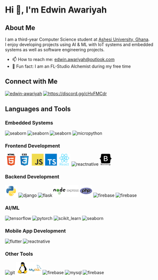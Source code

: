 # Hi 👋, I'm Edwin Awariyah

## About Me
I am a third-year Computer Science student at [Ashesi University, Ghana](https://www.ashesi.edu.gh/). 
<br>I enjoy developing projects using AI & ML with IoT systems and embedded systems as well as software engineering projects.

- 📫 How to reach me: [edwin.awariyah@outlook.com](mailto:edwin.awariyah@outlook.com)
- 🎹 Fun fact: I am an FL-Studio Alchemist during my free time

## Connect with Me
<p align="left">
  <a href="https://linkedin.com/in/edwin-awariyah" target="blank"><img align="center" src="https://raw.githubusercontent.com/rahuldkjain/github-profile-readme-generator/master/src/images/icons/Social/linked-in-alt.svg" alt="edwin-awariyah" height="30" width="40" /></a>
  <a href="https://discord.gg/cHvFMCdr" target="blank"><img align="center" src="https://raw.githubusercontent.com/rahuldkjain/github-profile-readme-generator/master/src/images/icons/Social/discord.svg" alt="https://discord.gg/cHvFMCdr" height="30" width="40" /></a>
</p>

## Languages and Tools

### Embedded Systems
<p align="left">
  <img src="https://upload.wikimedia.org/wikipedia/commons/1/19/C_Logo.png" alt="seaborn" width="40" height="40"/>
  <img src="https://upload.wikimedia.org/wikipedia/commons/1/18/ISO_C%2B%2B_Logo.svg" alt="seaborn" width="40" height="40"/>  
  <img src="https://www.vectorlogo.zone/logos/arduino/arduino-icon.svg" alt="seaborn" width="40" height="40"/>
  <img src="https://upload.wikimedia.org/wikipedia/commons/4/4e/Micropython-logo.svg" alt="micropython" width="40" height="40"/>
</p>

### Frontend Development
<p align="left">
  <img src="https://raw.githubusercontent.com/devicons/devicon/master/icons/html5/html5-original-wordmark.svg" alt="html5" width="40" height="40"/>
  <img src="https://raw.githubusercontent.com/devicons/devicon/master/icons/css3/css3-original-wordmark.svg" alt="css3" width="40" height="40"/>
  <img src="https://raw.githubusercontent.com/devicons/devicon/master/icons/javascript/javascript-original.svg" alt="javascript" width="40" height="40"/>
  <img src="https://raw.githubusercontent.com/devicons/devicon/master/icons/typescript/typescript-original.svg" alt="typescript" width="40" height="40"/>
  <img src="https://raw.githubusercontent.com/devicons/devicon/master/icons/react/react-original-wordmark.svg" alt="react" width="40" height="40"/>
  <img src="https://reactnative.dev/img/header_logo.svg" alt="reactnative" width="40" height="40"/>
  <img src="https://raw.githubusercontent.com/devicons/devicon/master/icons/bootstrap/bootstrap-plain-wordmark.svg" alt="bootstrap" width="40" height="40"/>
</p>

### Backend Development
<p align="left">
  <img src="https://raw.githubusercontent.com/devicons/devicon/master/icons/python/python-original.svg" alt="python" width="40" height="40"/>
  <img src="https://cdn.worldvectorlogo.com/logos/django.svg" alt="django" width="40" height="40"/>
  <img src="https://www.vectorlogo.zone/logos/pocoo_flask/pocoo_flask-icon.svg" alt="flask" width="40" height="40"/>
  <img src="https://raw.githubusercontent.com/devicons/devicon/master/icons/nodejs/nodejs-original-wordmark.svg" alt="nodejs" width="40" height="40"/>
  <img src="https://raw.githubusercontent.com/devicons/devicon/master/icons/express/express-original-wordmark.svg" alt="express" width="40" height="40"/>
  <img src="https://raw.githubusercontent.com/devicons/devicon/master/icons/php/php-original.svg" alt="php" width="40" height="40"/>
    <img src="https://en.wikipedia.org/wiki/File:Ruby_On_Rails_Logo.svg" alt="firebase" height="40"/>
        <img src="[https://en.wikipedia.org/wiki/File:Ruby_On_Rails_Logo.svg](https://www.ovhcloud.com/sites/default/files/styles/text_media_horizontal/public/2021-04/K8S-logo.png)" alt="firebase" height="40"/>


</p>

### AI/ML
<p align="left">
  <img src="https://www.vectorlogo.zone/logos/tensorflow/tensorflow-icon.svg" alt="tensorflow" width="40" height="40"/>
  <img src="https://www.vectorlogo.zone/logos/pytorch/pytorch-icon.svg" alt="pytorch" width="40" height="40"/>
  <img src="https://upload.wikimedia.org/wikipedia/commons/0/05/Scikit_learn_logo_small.svg" alt="scikit_learn" width="40" height="40"/>
  <img src="https://seaborn.pydata.org/_images/logo-mark-lightbg.svg" alt="seaborn" width="40" height="40"/>
</p>


### Mobile App Development
<p align="left">
  <img src="https://www.vectorlogo.zone/logos/flutterio/flutterio-icon.svg" alt="flutter" width="40" height="40"/>
  <img src="https://reactnative.dev/img/header_logo.svg" alt="reactnative" width="40" height="40"/>
</p>

### Other Tools
<p align="left">
  <img src="https://www.vectorlogo.zone/logos/git-scm/git-scm-icon.svg" alt="git" width="40" height="40"/>
  <img src="https://raw.githubusercontent.com/devicons/devicon/master/icons/linux/linux-original.svg" alt="linux" width="40" height="40"/>
  <img src="https://raw.githubusercontent.com/devicons/devicon/master/icons/mysql/mysql-original-wordmark.svg" alt="MySQL" width="40" height="40"/>
  <img src="https://firebase.google.com/images/brand-guidelines/logo-standard.png" alt="firebase" height="40"/>
    <img src="https://cdn.icon-icons.com/icons2/2699/PNG/512/rust_lang_logo_icon_169776.png" alt="mysql" width="40" height="40"/>
      <img src="[https://firebase.google.com/images/brand-guidelines/logo-standard.png](https://erwinstaal.nl/images/azure-iot-hub-450.png)" alt="firebase" height="40"/>


</p>

<!--## GitHub Stats

<p align="center">
  <img align="left" width = 25% src="https://github-readme-stats.vercel.app/api/top-langs?username=eawariyah&show_icons=true&locale=en&layout=compact" alt="eawariyah" />
  <img align="center" width = 32%  src="https://github-readme-stats.vercel.app/api?username=eawariyah&show_icons=true&locale=en" alt="eawariyah" />
  <img align="right" width = 32%  src="https://github-readme-streak-stats.herokuapp.com/?user=eawariyah" alt="eawariyah" />
</p>-->



